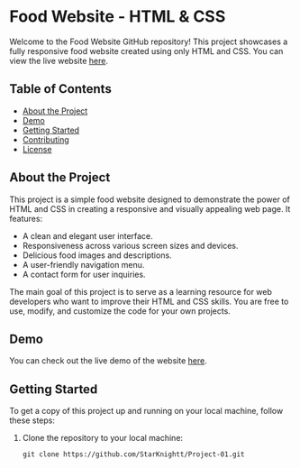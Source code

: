 # Food Website - HTML & CSS

Welcome to the Food Website GitHub repository! This project showcases a fully responsive food website created using only HTML and CSS. You can view the live website [here](https://mmyfoods.netlify.app/).

## Table of Contents

- [About the Project](#about-the-project)
- [Demo](#demo)
- [Getting Started](#getting-started)
- [Contributing](#contributing)
- [License](#license)

## About the Project

This project is a simple food website designed to demonstrate the power of HTML and CSS in creating a responsive and visually appealing web page. It features:

- A clean and elegant user interface.
- Responsiveness across various screen sizes and devices.
- Delicious food images and descriptions.
- A user-friendly navigation menu.
- A contact form for user inquiries.

The main goal of this project is to serve as a learning resource for web developers who want to improve their HTML and CSS skills. You are free to use, modify, and customize the code for your own projects.

## Demo

You can check out the live demo of the website [here](https://mmyfoods.netlify.app/).

## Getting Started

To get a copy of this project up and running on your local machine, follow these steps:

1. Clone the repository to your local machine:

   ```shell
   git clone https://github.com/StarKnightt/Project-01.git

